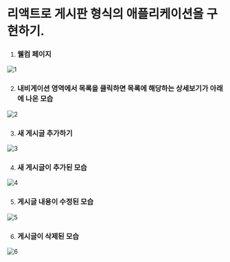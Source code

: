 # 리액트로 게시판 형식의 애플리케이션을 구현하기.

1.  ### **웰컴 페이지**

![1](https://github.com/kiitos2/works_with_react/assets/92902244/7a4c0076-6649-4b06-a0a2-aadd043ebcb2)



2.  ### **내비게이션 영역에서 목록을 클릭하면 목록에 해당하는 상세보기가 아래에 나온 모습**

![2](https://github.com/kiitos2/works_with_react/assets/92902244/9a1dddac-1825-4b10-afa8-fbb7d7031ce5)



3.  ### **새 게시글 추가하기**

![3](https://github.com/kiitos2/works_with_react/assets/92902244/c8ee0be6-fb8d-4006-897a-1d1b2d4c40b8)



4.  ### **새 게시글이 추가된 모습**

![4](https://github.com/kiitos2/works_with_react/assets/92902244/598f0eb2-bf8a-4471-9f92-67048809f8ce)



5.  ### **게시글 내용이 수정된 모습**

![5](https://github.com/kiitos2/works_with_react/assets/92902244/801b81bc-d006-44ae-98da-a7d751d3854f)



6.  ### **게시글이 삭제된 모습**

![6](https://github.com/kiitos2/works_with_react/assets/92902244/fb354166-8ef4-4135-afea-bd67fb157e0b)
